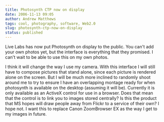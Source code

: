 ```yaml
---
title: Photosynth CTP now on display
date: 2006-11-13 09:05
author: Andrew Matthews
tags: cool, photography, software, Web2.0
slug: photosynth-ctp-now-on-display
status: published
---
```


Live Labs has now put Photosynth on display to the public. You can't add your own photos yet, but the interface is everything that they promised. I can't wait to be able to use this on my own photos.

I think it will change the way I use my camera. With this interface I will still have to compose pictures that stand alone, since each picture is rendered alone on the screen. But I will be much more inclined to randomly shoot around me to try to ensure I have an overlapping montage ready for when photosynth is available on the desktop (assuming it will be). Currently it is only available as an ActiveX control for use in a browser. Does that mean that the control is to link you to images stored centrally? Is this the product that MS hopes will draw people away from Flickr to a service of their own? I hope not. I want this to replace Canon ZoomBrowser EX as the way I get to my images in future.
